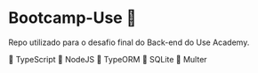 # Bootcamp-Use 💙
Repo utilizado para o desafio final do Back-end do Use Academy.

🔹 TypeScript
🔹 NodeJS
🔹 TypeORM
🔹 SQLite
🔹 Multer

